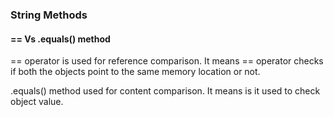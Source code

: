 ### String Methods 

#### == Vs .equals() method 

== operator is used for reference comparison. It means == operator checks if both the objects point to the same memory location or not.

.equals() method used for content comparison. It means is it used to check object value.